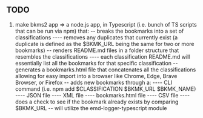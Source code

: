 ## TODO

1. make bkms2 app => a node.js app, in Typescript (i.e. bunch of TS scripts that can be run via npm) that:
   -- breaks the bookmarks into a set of classifications
   ---- removes any duplicates that currently exist (a duplicate is defined as the $BKMK_URL being the same for two or more bookmarks)
   -- renders README.md files in a folder structure that resembles the classifications
   ---- each classification README.md will essentially list all the bookmarks for that specific classification
   -- generates a bookmarks.html file that concatenates all the classifications allowing for easy import into a browser like Chrome, Edge, Brave Browser, or Firefox
   -- adds new bookmarks through a:
   ---- CLI command (i.e. npm add $CLASSIFICATION $BKMK_URL $BKMK_NAME)
   ---- JSON file
   ---- XML file
   ---- bookmarks.html file
   ---- CSV file
   ---- does a check to see if the bookmark already exists by comparing $BKMK_URL
   -- will utilize the emd-logger-typescript module
